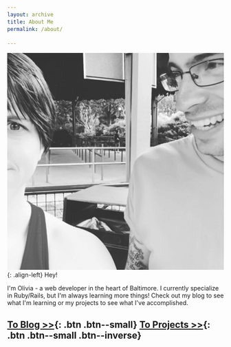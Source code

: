 ```yaml
---
layout: archive
title: About Me
permalink: /about/

---
```


![image-left](../images/bio-profile.jpg){: .align-left} Hey!

I'm Olivia - a web developer in the heart of Baltimore. I currently specialize in Ruby/Rails, but I'm always learning more things!
Check out  my blog to see what I'm learning or my projects to see what I've accomplished.

[To Blog >>](/posts/){: .btn  .btn--small} 	[To Projects >>](/projects/){: .btn .btn--small .btn--inverse}
---

